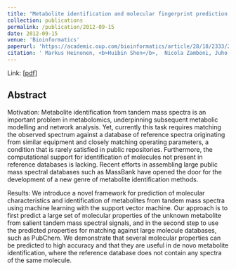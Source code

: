 ```yaml
---
title: "Metabolite identification and molecular fingerprint prediction through machine learning"
collection: publications
permalink: /publication/2012-09-15
date: 2012-09-15
venue: 'Bioinformatics'
paperurl: 'https://academic.oup.com/bioinformatics/article/28/18/2333/252360?login=true'
citation: ' Markus Heinonen, <b>Huibin Shen</b>,  Nicola Zamboni, Juho Rousu. (2013). &quot;Metabolite identification and molecular fingerprint prediction through machine learning&quot; <i>Bioinformatics</i>'
---
```



Link: [[pdf]](https://academic.oup.com/bioinformatics/article-pdf/28/18/2333/700396/bts437.pdf)

## Abstract

Motivation: Metabolite identification from tandem mass spectra is an important problem in metabolomics, underpinning subsequent metabolic modelling and network analysis. Yet, currently this task requires matching the observed spectrum against a database of reference spectra originating from similar equipment and closely matching operating parameters, a condition that is rarely satisfied in public repositories. Furthermore, the computational support for identification of molecules not present in reference databases is lacking. Recent efforts in assembling large public mass spectral databases such as MassBank have opened the door for the development of a new genre of metabolite identification methods.

Results: We introduce a novel framework for prediction of molecular characteristics and identification of metabolites from tandem mass spectra using machine learning with the support vector machine. Our approach is to first predict a large set of molecular properties of the unknown metabolite from salient tandem mass spectral signals, and in the second step to use the predicted properties for matching against large molecule databases, such as PubChem. We demonstrate that several molecular properties can be predicted to high accuracy and that they are useful in de novo metabolite identification, where the reference database does not contain any spectra of the same molecule.